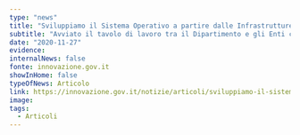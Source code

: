 ```yaml
---
type: "news"
title: "Sviluppiamo il Sistema Operativo a partire dalle Infrastrutture Digitali"
subtitle: "Avviato il tavolo di lavoro tra il Dipartimento e gli Enti centrali dello Stato proprietari di infrastrutture digitali."
date: "2020-11-27"
evidence:
internalNews: false
fonte: innovazione.gov.it
showInHome: false
typeOfNews: Articolo
link: https://innovazione.gov.it/notizie/articoli/sviluppiamo-il-sistema-operativo-a-partire-dalle-infrastrutture-digitali/
image:
tags:
  - Articoli
---
```

